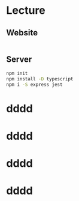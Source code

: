 # Lecture

## Website

```sh
```

## Server

```sh
npm init
npm install -D typescript
npm i -S express jest
```
# dddd
# dddd
# dddd
# dddd
